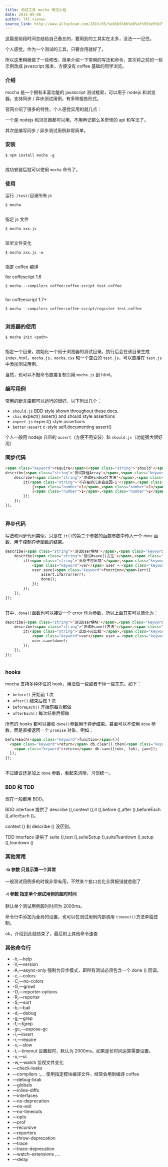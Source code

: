 ```yaml
---
title: 测试工具 mocha 用法小结
date: 2015-05-06
author: TAT.vienwu
source_link: http://www.alloyteam.com/2015/05/%e6%b5%8b%e8%af%95%e5%b7%a5%e5%85%b7mocha%e7%94%a8%e6%b3%95%e5%b0%8f%e7%bb%93/
---
```


这篇是前段时间总结给自己备忘的，要用到的工具实在太多，没法一一记住。

个人感觉，作为一个测试的工具，只要会用就好了。

所以这里稍微做了一些修改，简单介绍一下常用的写法和命令，其次将之前的一些示例改成 javascript 版本，方便没有 coffee 基础的同学浏览。

### 介绍

mocha 是一个拥有丰富功能的 javascript 测试框架，可以用于 nodejs 和浏览器。支持同步 / 异步测试用例，有多种报告形式。

官网介绍了很多的特性，个人感觉实用的就几点：

一个是 nodejs 和浏览器都可以用，不用再记那么多奇怪的 api 和写法了。

其次是编写同步 / 异步测试用例非常简单。

### 安装

    $ npm install mocha -g
     

成功安装后就可以使用 `mocha` 命令了。

### 使用

运行`./test/`目录所有 js

    $ mocha
     

指定 js 文件

    $ mocha xxx.js
     

监听文件变化

    $ mocha xxx.js -w
     

指定 coffee 编译

for coffescript 1.6

    $ mocha --compilers coffee:coffee-script test.coffee
     

for coffeescript 1.7+

    $ mocha --compilers coffee:coffee-script/register test.coffee
     

### 浏览器的使用

    $ mocha init <path>
     

指定一个目录，初始化一个用于浏览器的测试目录。执行后会在该目录生成 `index.html`、`mocha.js`、`mocha.css` 和一个空白的 `test.js`，可以直接在 `test.js` 中添加测试用例。

当然，也可以不敲命令直接复制引用 `mocha.js` 到 html。

### 编写用例

常用的断言库都可以运行的很好。以下列出几个：

-   `should.js` BDD style shown throughout these docs.
-   `chai` expect() assert() and should style assertions
-   `expect.js` expect() style assertions
-   `better-assert` c-style self.documenting assert()

个人一般用 nodejs 自带的 `assert`（方便不用安装）和 `should.js`（功能强大很好用）

### 同步代码

```html
<span class="keyword">require</span>(<span class="string">'should'</span>);
describe(<span class="string">'测试数组Array'</span>,<span class="keyword">function</span>(){
    describe(<span class="string">'测试#indexOf方法'</span>,<span class="keyword">function</span>(){
        it(<span class="string">'不存在的元素会返回-1'</span>,<span class="keyword">function</span>(){
            [<span class="number">1</span>,<span class="number">2</span>,<span class="number">3</span>].indexOf(<span class="number">5</span>).should.equal(-<span class="number">1</span>);
            [<span class="number">1</span>,<span class="number">2</span>,<span class="number">3</span>].indexOf(<span class="number">0</span>).should.equal(-<span class="number">1</span>);
        });
    });
});
 
```

### 异步代码

写法和同步代码类似，只是在 `it()`的第二个参数的函数参数中传入一个 `done` 函数，用于控制异步函数的结束。

```html
describe(<span class="string">'测试User模块'</span>,<span class="keyword">function</span>(){
    describe(<span class="string">'测试#save()方法'</span>,<span class="keyword">function</span>(){
        it(<span class="string">'此处不应出错'</span>,<span class="keyword">function</span>(done){
            <span class="keyword">var</span> user = <span class="keyword">new</span> User({name:<span class="string">'董小姐'</span>});
            user.save(<span class="keyword">function</span>(err){
                assert.ifError(err);
                done();
            });
        });
    });
});
 
```

其中，`done()`函数也可以接受一个 error 作为参数，所以上面其实可以简化为：

```html
describe(<span class="string">'测试User模块'</span>,<span class="keyword">function</span>(){
    describe(<span class="string">'测试#save()方法'</span>,<span class="keyword">function</span>(){
        it(<span class="string">'此处不应出错'</span>,<span class="keyword">function</span>(done){
            <span class="keyword">var</span> user = <span class="keyword">new</span> User({name:<span class="string">'董大爷'</span>});
            user.save(done);
        });
    });
});
 
```

### hooks

mocha 支持多种体位的 hook，用法做一些或者干掉一些东东。如下：

-   `before()` 开始前 1 次
-   `after()` 结束后做 1 次
-   `beforeEach()` 开始前每次都做
-   `afterEach()` 每次结束后都做

所有的 hooks 都可以接收 `done()`参数用于异步结束。甚至可以不使用 `done` 参数，而是直接返回一个 `promise` 对象，例如：

```html
beforeEach(<span class="keyword">function</span>(){
  <span class="keyword">return</span> db.clear().then(<span class="keyword">function</span>() {
    <span class="keyword">return</span> db.save([tobi, loki, jane]);
  });
});
 
```

不过建议还是加上 `done` 参数，看起来清晰，习惯统一。

### BDD 和 TDD

现在一般都用 BDD。

BDD interface 提供了 describe (),context (),it (),before (),after (),beforeEach (),afterEach ()。

context () 和 describe () 没区别。

TDD interface 提供了 suite (),test (),suiteSetup (),suiteTeardown (),setup (),teardown ()

### 其他常用

#### -b 参数 只显示第一个异常

一般测试用例多的时候非常有用，不然某个接口变化全屏报错就悲剧了

#### -t 参数 指定单个测试用例的超时时间

默认单个测试用例超时时间为 2000ms。

命令行中添加为全局的设置，也可以在测试用例内部调用 `timeout()`方法单独控制。

ok，介绍到此就结束了，最后附上其他命令速查

### 其他命令行

-   \-h,—help
-   \-V,—version
-   \-A,—async-only 强制为异步模式，即所有测试必须包含一个 done () 回调。
-   \-c,—colors
-   \-C,—no-colors
-   \-G,—growl
-   \-O,—reporter-options
-   \-R,—reporter
-   \-S,—sort
-   \-b,—bail
-   \-d,—debug
-   \-g,—grep
-   \-f,—fgrep
-   \-gc,—expose-gc
-   \-i,—invert
-   \-r,—require
-   \-s,—slow
-   \-t,—timeout 设置超时，默认为 2000ms，如果是长时间运算需要设置。
-   \-u,—ui
-   \-w,—watch 监视文件变化
-   —check-leaks
-   —compilers :,… 使用指定模块编译文件，经常会用到编译 coffee
-   —debug-brak
-   —globals
-   —inline-diffs
-   —interfaces
-   —no-deprecation
-   —no-exit
-   —no-timeouts
-   —opts
-   —prof
-   —recursive
-   —reporters
-   —throw-deprecation
-   —trace
-   —trace-deprecation
-   —watch-extensions ,…
-   —delay
